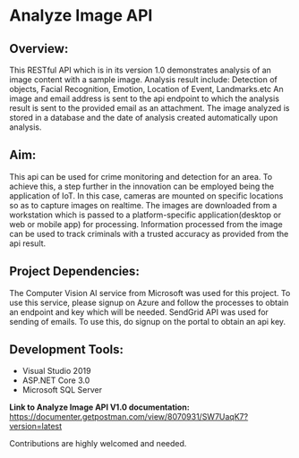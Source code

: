 # Analyze Image API

## Overview: 
This RESTful API which is in its version 1.0 demonstrates analysis of an image content with a sample image. 
Analysis result include: Detection of objects, Facial Recognition, Emotion, Location of Event, Landmarks.etc 
An image and email address is sent to the api endpoint to which the analysis result is sent to the provided email as an attachment.
The image analyzed is stored in a database and the date of analysis created automatically upon analysis.

## Aim:
This api can be used for crime monitoring and detection for an area. 
To achieve this, a step further in the innovation can be employed being the application of IoT. 
In this case, cameras are mounted on specific locations so as to capture images on realtime. The images are downloaded from a workstation which is passed to a platform-specific application(desktop or web or mobile app) for processing.
Information processed from the image can be used to track criminals with a trusted accuracy as provided from the api result.

## Project Dependencies:
The Computer Vision AI service from Microsoft was used for this project. To use this service, please signup on Azure and follow the processes to obtain an endpoint and key which will be needed.
SendGrid API was used for sending of emails. To use this, do signup on the portal to obtain an api key.

## Development Tools:
* Visual Studio 2019
* ASP.NET Core 3.0
* Microsoft SQL Server

**Link to Analyze Image API V1.0 documentation:**
https://documenter.getpostman.com/view/8070931/SW7UaqK7?version=latest


Contributions are highly welcomed and needed.



